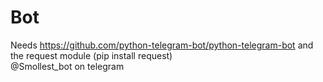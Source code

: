 # Bot
Needs https://github.com/python-telegram-bot/python-telegram-bot and the request module
(pip install request)
<br/>@Smollest_bot on telegram
